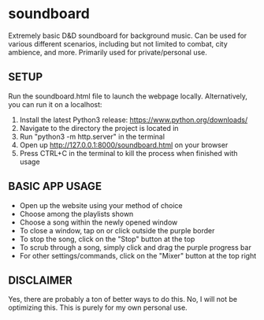 # soundboard
Extremely basic D&D soundboard for background music.  Can be used for various different scenarios, including but not limited to combat, city ambience, and more.  Primarily used for private/personal use.

## SETUP
Run the soundboard.html file to launch the webpage locally.
Alternatively, you can run it on a localhost:

1) Install the latest Python3 release: https://www.python.org/downloads/
2) Navigate to the directory the project is located in
3) Run "python3 -m http.server" in the terminal
4) Open up http://127.0.0.1:8000/soundboard.html on your browser
5) Press CTRL+C in the terminal to kill the process when finished with usage

## BASIC APP USAGE

- Open up the website using your method of choice
- Choose among the playlists shown
- Choose a song within the newly opened window
- To close a window, tap on or click outside the purple border
- To stop the song, click on the "Stop" button at the top
- To scrub through a song, simply click and drag the purple progress bar
- For other settings/commands, click on the "Mixer" button at the top right

## DISCLAIMER

Yes, there are probably a ton of better ways to do this.  No, I will not be optimizing this.  This is purely for my own personal use.